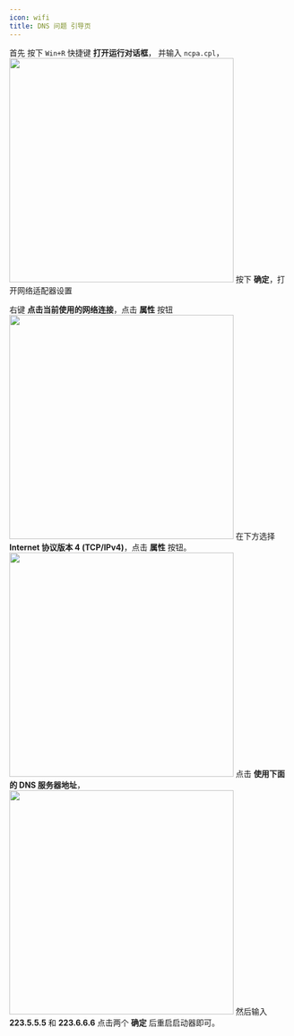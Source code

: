 ```yaml
---
icon: wifi
title: DNS 问题 引导页
---
```


首先 按下 `Win+R` 快捷键 **打开运行对话框**，
并输入 `ncpa.cpl`，
<img width="400" src="/assets/image/Windows/运行对话框.png">
按下 **确定**，打开网络适配器设置

右键 **点击当前使用的网络连接**，点击 **属性** 按钮
<img width="400" src="/assets/image/Windows/网络适配器属性.png">
在下方选择 **Internet 协议版本 4 (TCP/IPv4)**，点击 **属性** 按钮。
<img width="400" src="/assets/image/Windows/网络适配器IPV4.png">
点击 **使用下面的 DNS 服务器地址**，
<img width="400" src="/assets/image/Windows/网络适配器DNS.png">
然后输入 **223.5.5.5** 和 **223.6.6.6**
点击两个 **确定** 后重启启动器即可。